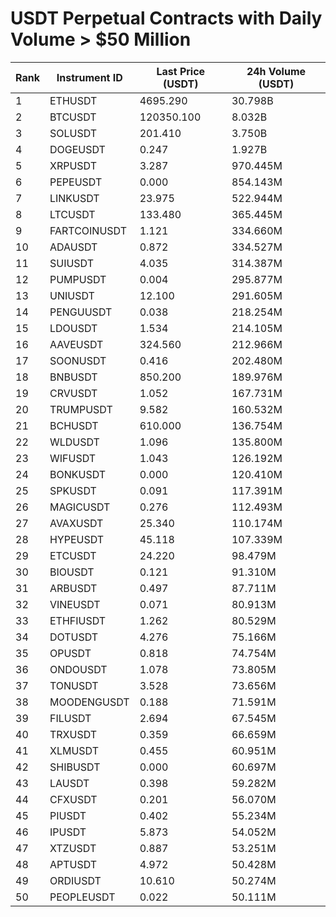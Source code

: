 # USDT Perpetual Contracts with Daily Volume > $50 Million

| Rank | Instrument ID | Last Price (USDT) | 24h Volume (USDT) |
|------|---------------|-------------------|-------------------|
| 1 | ETHUSDT | 4695.290 | 30.798B |
| 2 | BTCUSDT | 120350.100 | 8.032B |
| 3 | SOLUSDT | 201.410 | 3.750B |
| 4 | DOGEUSDT | 0.247 | 1.927B |
| 5 | XRPUSDT | 3.287 | 970.445M |
| 6 | PEPEUSDT | 0.000 | 854.143M |
| 7 | LINKUSDT | 23.975 | 522.944M |
| 8 | LTCUSDT | 133.480 | 365.445M |
| 9 | FARTCOINUSDT | 1.121 | 334.660M |
| 10 | ADAUSDT | 0.872 | 334.527M |
| 11 | SUIUSDT | 4.035 | 314.387M |
| 12 | PUMPUSDT | 0.004 | 295.877M |
| 13 | UNIUSDT | 12.100 | 291.605M |
| 14 | PENGUUSDT | 0.038 | 218.254M |
| 15 | LDOUSDT | 1.534 | 214.105M |
| 16 | AAVEUSDT | 324.560 | 212.966M |
| 17 | SOONUSDT | 0.416 | 202.480M |
| 18 | BNBUSDT | 850.200 | 189.976M |
| 19 | CRVUSDT | 1.052 | 167.731M |
| 20 | TRUMPUSDT | 9.582 | 160.532M |
| 21 | BCHUSDT | 610.000 | 136.754M |
| 22 | WLDUSDT | 1.096 | 135.800M |
| 23 | WIFUSDT | 1.043 | 126.192M |
| 24 | BONKUSDT | 0.000 | 120.410M |
| 25 | SPKUSDT | 0.091 | 117.391M |
| 26 | MAGICUSDT | 0.276 | 112.493M |
| 27 | AVAXUSDT | 25.340 | 110.174M |
| 28 | HYPEUSDT | 45.118 | 107.339M |
| 29 | ETCUSDT | 24.220 | 98.479M |
| 30 | BIOUSDT | 0.121 | 91.310M |
| 31 | ARBUSDT | 0.497 | 87.711M |
| 32 | VINEUSDT | 0.071 | 80.913M |
| 33 | ETHFIUSDT | 1.262 | 80.529M |
| 34 | DOTUSDT | 4.276 | 75.166M |
| 35 | OPUSDT | 0.818 | 74.754M |
| 36 | ONDOUSDT | 1.078 | 73.805M |
| 37 | TONUSDT | 3.528 | 73.656M |
| 38 | MOODENGUSDT | 0.188 | 71.591M |
| 39 | FILUSDT | 2.694 | 67.545M |
| 40 | TRXUSDT | 0.359 | 66.659M |
| 41 | XLMUSDT | 0.455 | 60.951M |
| 42 | SHIBUSDT | 0.000 | 60.697M |
| 43 | LAUSDT | 0.398 | 59.282M |
| 44 | CFXUSDT | 0.201 | 56.070M |
| 45 | PIUSDT | 0.402 | 55.234M |
| 46 | IPUSDT | 5.873 | 54.052M |
| 47 | XTZUSDT | 0.887 | 53.251M |
| 48 | APTUSDT | 4.972 | 50.428M |
| 49 | ORDIUSDT | 10.610 | 50.274M |
| 50 | PEOPLEUSDT | 0.022 | 50.111M |
